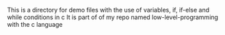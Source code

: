 This is a directory for demo files with the use of variables, if, if-else and while conditions in c
It is part of of my repo named low-level-programming with the c language

